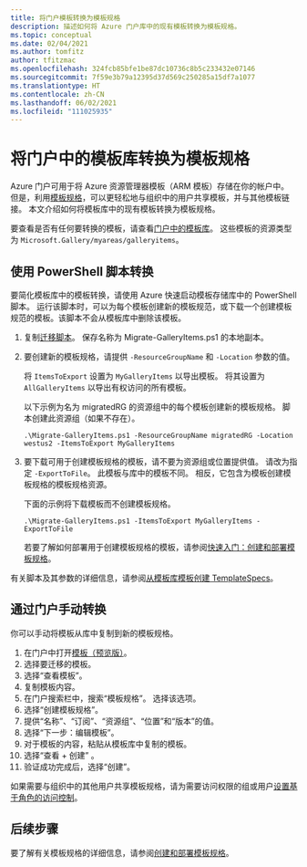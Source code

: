 ```yaml
---
title: 将门户模板转换为模板规格
description: 描述如何将 Azure 门户库中的现有模板转换为模板规格。
ms.topic: conceptual
ms.date: 02/04/2021
ms.author: tomfitz
author: tfitzmac
ms.openlocfilehash: 324fcb85bfe1be87dc10736c8b5c233432e07146
ms.sourcegitcommit: 7f59e3b79a12395d37d569c250285a15df7a1077
ms.translationtype: HT
ms.contentlocale: zh-CN
ms.lasthandoff: 06/02/2021
ms.locfileid: "111025935"
---
```

# <a name="convert-template-gallery-in-portal-to-template-specs"></a>将门户中的模板库转换为模板规格

Azure 门户可用于将 Azure 资源管理器模板（ARM 模板）存储在你的帐户中。 但是，利用[模板规格](template-specs.md)，可以更轻松地与组织中的用户共享模板，并与其他模板链接。 本文介绍如何将模板库中的现有模板转换为模板规格。

要查看是否有任何要转换的模板，请查看[门户中的模板库](https://portal.azure.com/#blade/HubsExtension/BrowseResourceBlade/resourceType/Microsoft.Gallery%2Fmyareas%2Fgalleryitems)。 这些模板的资源类型为 `Microsoft.Gallery/myareas/galleryitems`。

## <a name="convert-with-powershell-script"></a>使用 PowerShell 脚本转换

要简化模板库中的模板转换，请使用 Azure 快速启动模板存储库中的 PowerShell 脚本。 运行该脚本时，可以为每个模板创建新的模板规范，或下载一个创建模板规范的模板。该脚本不会从模板库中删除该模板。

1. 复制[迁移脚本](https://github.com/Azure/azure-quickstart-templates/blob/master/201-templatespec-migrate-create/Migrate-GalleryItems.ps1)。 保存名称为 Migrate-GalleryItems.ps1 的本地副本。
1. 要创建新的模板规格，请提供 `-ResourceGroupName` 和 `-Location` 参数的值。

   将 `ItemsToExport` 设置为 `MyGalleryItems` 以导出模板。 将其设置为 `AllGalleryItems` 以导出有权访问的所有模板。

   以下示例为名为 migratedRG 的资源组中的每个模板创建新的模板规格。 脚本创建此资源组（如果不存在）。

   ```azurepowershell
   .\Migrate-GalleryItems.ps1 -ResourceGroupName migratedRG -Location westus2 -ItemsToExport MyGalleryItems
   ```

1. 要下载可用于创建模板规格的模板，请不要为资源组或位置提供值。 请改为指定 `-ExportToFile`。 此模板与库中的模板不同。 相反，它包含为模板创建模板规格的模板规格资源。

   下面的示例将下载模板而不创建模板规格。

   ```azurepowershell
   .\Migrate-GalleryItems.ps1 -ItemsToExport MyGalleryItems -ExportToFile
   ```

   若要了解如何部署用于创建模板规格的模板，请参阅[快速入门：创建和部署模板规格](quickstart-create-template-specs.md)。

有关脚本及其参数的详细信息，请参阅[从模板库模板创建 TemplateSpecs](https://github.com/Azure/azure-quickstart-templates/tree/master/201-templatespec-migrate-create)。

## <a name="manually-convert-through-portal"></a>通过门户手动转换

你可以手动将模板从库中复制到新的模板规格。

1. 在门户中打开[模板（预览版）](https://portal.azure.com/#blade/HubsExtension/BrowseResourceBlade/resourceType/Microsoft.Gallery%2Fmyareas%2Fgalleryitems)。
1. 选择要迁移的模板。
1. 选择“查看模板”。
1. 复制模板内容。
1. 在门户搜索栏中，搜索“模板规格”。 选择该选项。
1. 选择“创建模板规格”。
1. 提供“名称”、“订阅”、“资源组”、“位置”和“版本”的值。
1. 选择“下一步：编辑模板”。
1. 对于模板的内容，粘贴从模板库中复制的模板。
1. 选择“查看 + 创建”  。
1. 验证成功完成后，选择“创建”。

如果需要与组织中的其他用户共享模板规格，请为需要访问权限的组或用户[设置基于角色的访问控制](../../role-based-access-control/tutorial-role-assignments-group-powershell.md)。

## <a name="next-steps"></a>后续步骤

要了解有关模板规格的详细信息，请参阅[创建和部署模板规格](template-specs.md)。
